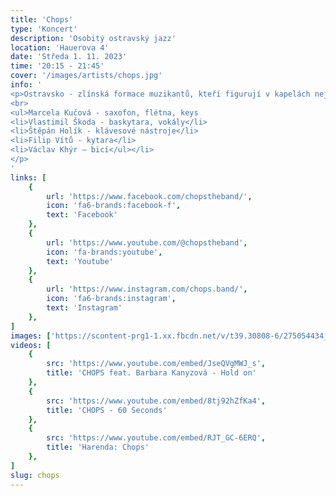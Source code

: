 ```yaml
---
title: 'Chops'
type: 'Koncert'
description: 'Osobitý ostravský jazz'
location: 'Hauerova 4'
date: 'Středa 1. 11. 2023'
time: '20:15 - 21:45'
cover: '/images/artists/chops.jpg'
info: '
<p>Ostravsko - zlínská formace muzikantů, kteří figurují v kapelách nejrůznějších žánrů - od jazzu, přes blues, pop, neo soul až po hiphop. Tyto zkušenosti promítají do barvitého repertoáru, který se vám zaryje do hlavy jednoduše jako popová písnička a to navzdory tomu, že je nejspíš založená na polyrytmických motivech a promyšlené jazzové harmonii.</p>
<br>
<ul>Marcela Kučová - saxofon, flétna, keys
<li>Vlastimil Škoda - baskytara, vokály</li>
<li>Štěpán Holík - klávesové nástroje</li>
<li>Filip Vítů - kytara</li>
<li>Václav Khýr – bicí</ul></li>
</p>
'
links: [
    {
        url: 'https://www.facebook.com/chopstheband/',
        icon: 'fa6-brands:facebook-f',
        text: 'Facebook'
    },
    {
        url: 'https://www.youtube.com/@chopstheband',
        icon: 'fa-brands:youtube',
        text: 'Youtube'
    },
    {
        url: 'https://www.instagram.com/chops.band/',
        icon: 'fa6-brands:instagram',
        text: 'Instagram'
    },
]
images: ['https://scontent-prg1-1.xx.fbcdn.net/v/t39.30808-6/275054434_1171090780296089_4097616730149043591_n.jpg?_nc_cat=110&ccb=1-7&_nc_sid=bcc5cc&_nc_ohc=tIc7x1GOii0AX8WzU9w&_nc_ht=scontent-prg1-1.xx&oh=00_AfAcath8XcQTF6OOG8YEpDvc2hBCxZ63qKCL8xAG0h4fYQ&oe=651E19E9','https://scontent-prg1-1.xx.fbcdn.net/v/t39.30808-6/271987346_1147800252625142_5792199344825931590_n.jpg?_nc_cat=101&ccb=1-7&_nc_sid=52f669&_nc_ohc=7X7b9ZuSXP0AX_Xaw3a&_nc_ht=scontent-prg1-1.xx&oh=00_AfDDkmy2R2K2ElEnHI1m9AJfrYA_a0yzNoc3ZT3yBQL-Zw&oe=651D7D58','https://scontent-prg1-1.xx.fbcdn.net/v/t39.30808-6/277770679_1190391075032726_7188170617564976995_n.jpg?_nc_cat=100&ccb=1-7&_nc_sid=bcc5cc&_nc_ohc=Xy5Twx_LtegAX9Zcony&_nc_ht=scontent-prg1-1.xx&oh=00_AfA-W_p6oQ7v4l1WPXsbd_v3jOomMFcDtVXyxk91P_PrxA&oe=651CFBC3', 'https://scontent-prg1-1.xx.fbcdn.net/v/t39.30808-6/329191218_651371880326040_8223964370454066381_n.jpg?_nc_cat=108&ccb=1-7&_nc_sid=5614bc&_nc_ohc=3X5h5n_Y4b8AX9N9rVB&_nc_ht=scontent-prg1-1.xx&oh=00_AfDjpSU27aQBctXbTppkeq2FtvklVzxvfptkKhP5tyCIHg&oe=651D9CBA']
videos: [
    {
        src: 'https://www.youtube.com/embed/JseQVgMWJ_s',
        title: 'CHOPS feat. Barbara Kanyzová - Hold on'
    },
    {
        src: 'https://www.youtube.com/embed/8tj92hZfKa4',
        title: 'CHOPS - 60 Seconds'
    },
    {
        src: 'https://www.youtube.com/embed/RJT_GC-6ERQ',
        title: 'Harenda: Chops'
    },
]
slug: chops
---
```


